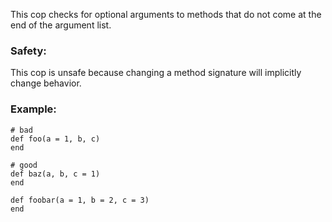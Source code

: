 This cop checks for optional arguments to methods
that do not come at the end of the argument list.

### Safety:

This cop is unsafe because changing a method signature will
implicitly change behavior.

### Example:
    # bad
    def foo(a = 1, b, c)
    end

    # good
    def baz(a, b, c = 1)
    end

    def foobar(a = 1, b = 2, c = 3)
    end